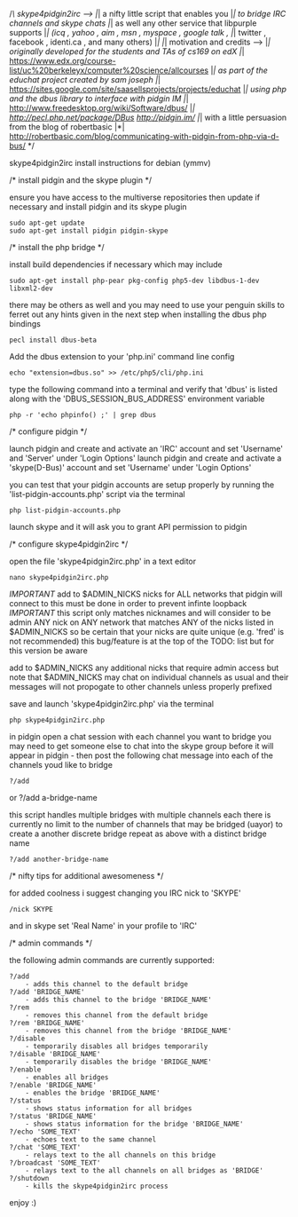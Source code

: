 /*\ skype4pidgin2irc -->
|*|   a nifty little script that enables you
|*|     to bridge IRC channels and skype chats
|*|     as well any other service that libpurple supports
|*|       (icq , yahoo , aim , msn , myspace , google talk ,
|*|         twitter , facebook , identi.ca , and many others)
|*|
|*| motivation and credits -->
|*|   originally developed for the students and TAs of cs169 on edX
|*|       https://www.edx.org/course-list/uc%20berkeleyx/computer%20science/allcourses
|*|     as part of the educhat project created by sam joseph
|*|       https://sites.google.com/site/saasellsprojects/projects/educhat
|*|     using php and the dbus library to interface with pidgin IM
|*|       http://www.freedesktop.org/wiki/Software/dbus/
|*|       http://pecl.php.net/package/DBus  http://pidgin.im/
|*|     with a little persuasion from the blog of robertbasic
|*|       http://robertbasic.com/blog/communicating-with-pidgin-from-php-via-d-bus/
\*/


skype4pidgin2irc install instructions for debian (ymmv)


/* install pidgin and the skype plugin */

ensure you have access to the multiverse repositories
then update if necessary and install pidgin and its skype plugin

    sudo apt-get update
    sudo apt-get install pidgin pidgin-skype


/* install the php bridge */

install build dependencies if necessary which may include

    sudo apt-get install php-pear pkg-config php5-dev libdbus-1-dev libxml2-dev

there may be others as well and you may need to use your penguin skills to
ferret out any hints given in the next step when installing the dbus php bindings

    pecl install dbus-beta

Add the dbus extension to your 'php.ini' command line config

    echo "extension=dbus.so" >> /etc/php5/cli/php.ini

type the following command into a terminal and verify that 'dbus' is listed
along with the 'DBUS_SESSION_BUS_ADDRESS' environment variable

    php -r 'echo phpinfo() ;' | grep dbus


/* configure pidgin */

launch pidgin and create and activate an 'IRC' account
and set 'Username' and 'Server' under 'Login Options'
launch pidgin and create and activate a 'skype(D-Bus)' account
and set 'Username' under 'Login Options'

you can test that your pidgin accounts are setup properly
by running the 'list-pidgin-accounts.php' script via the terminal

    php list-pidgin-accounts.php

launch skype and it will ask you to grant API permission to pidgin


/* configure skype4pidgin2irc */

open the file 'skype4pidgin2irc.php' in a text editor

    nano skype4pidgin2irc.php

*IMPORTANT*
add to $ADMIN_NICKS nicks for ALL networks that pidgin will connect to
this must be done in order to prevent infinte loopback
*IMPORTANT*
this script only matches nicknames and will consider to be admin
ANY nick on ANY network that matches ANY of the nicks listed in $ADMIN_NICKS
so be certain that your nicks are quite unique (e.g. 'fred' is not recommended)
this bug/feature is at the top of the TODO: list but for this version be aware

add to $ADMIN_NICKS any additional nicks that require admin access
but note that $ADMIN_NICKS may chat on individual channels as usual
and their messages will not propogate to other channels unless properly prefixed

save and launch 'skype4pidgin2irc.php' via the terminal

    php skype4pidgin2irc.php

in pidgin open a chat session with each channel you want to bridge
you may need to get someone else to chat into the skype group
before it will appear in pidgin - then post the following chat message
into each of the channels youd like to bridge

    ?/add
or
    ?/add a-bridge-name

this script handles multiple bridges with multiple channels each
there is currently no limit to the number of channels that may be bridged (uayor)
to create a another discrete bridge repeat as above with a distinct bridge name

    ?/add another-bridge-name


/* nifty tips for additional awesomeness */

for added coolness i suggest changing you IRC nick to 'SKYPE'

    /nick SKYPE

and in skype set 'Real Name' in your profile to 'IRC'


/* admin commands */

the following admin commands are currently supported:

    ?/add
        - adds this channel to the default bridge
    ?/add 'BRIDGE_NAME'
        - adds this channel to the bridge 'BRIDGE_NAME'
    ?/rem
        - removes this channel from the default bridge
    ?/rem 'BRIDGE_NAME'
        - removes this channel from the bridge 'BRIDGE_NAME'
    ?/disable
        - temporarily disables all bridges temporarily
    ?/disable 'BRIDGE_NAME'
        - temporarily disables the bridge 'BRIDGE_NAME'
    ?/enable
        - enables all bridges
    ?/enable 'BRIDGE_NAME'
        - enables the bridge 'BRIDGE_NAME'
    ?/status
        - shows status information for all bridges
    ?/status 'BRIDGE_NAME'
        - shows status information for the bridge 'BRIDGE_NAME'
    ?/echo 'SOME_TEXT'
        - echoes text to the same channel
    ?/chat 'SOME_TEXT'
        - relays text to the all channels on this bridge
    ?/broadcast 'SOME_TEXT'
        - relays text to the all channels on all bridges as 'BRIDGE'
    ?/shutdown
        - kills the skype4pidgin2irc process

enjoy :)
